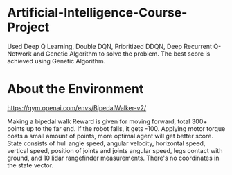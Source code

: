 # Artificial-Intelligence-Course-Project
Used Deep Q Learning, Double DQN, Prioritized DDQN, Deep Recurrent Q-Network and Genetic Algorithm to solve the problem. 
The best score is achieved using Genetic Algorithm.

# About the Environment 

https://gym.openai.com/envs/BipedalWalker-v2/

Making a bipedal walk
Reward is given for moving forward, total 300+ points up to the far end. If the robot falls, it gets -100. Applying motor torque costs a small amount of points, more optimal agent will get better score. State consists of hull angle speed, angular velocity, horizontal speed, vertical speed, position of joints and joints angular speed, legs contact with ground, and 10 lidar rangefinder measurements. There's no coordinates in the state vector.
